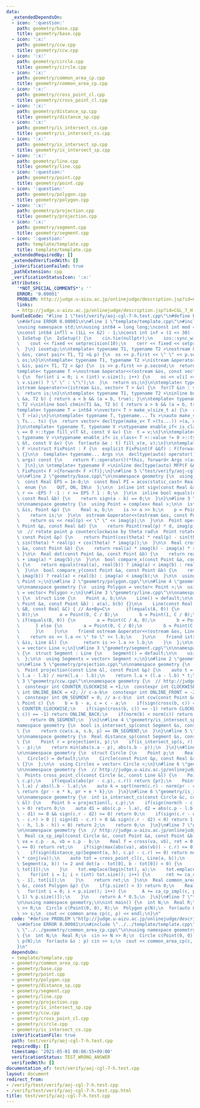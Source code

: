 ```yaml
---
data:
  _extendedDependsOn:
  - icon: ':question:'
    path: geometry/base.cpp
    title: geometry/base.cpp
  - icon: ':x:'
    path: geometry/ccw.cpp
    title: geometry/ccw.cpp
  - icon: ':x:'
    path: geometry/circle.cpp
    title: geometry/circle.cpp
  - icon: ':x:'
    path: geometry/common_area_cp.cpp
    title: geometry/common_area_cp.cpp
  - icon: ':x:'
    path: geometry/cross_point_cl.cpp
    title: geometry/cross_point_cl.cpp
  - icon: ':x:'
    path: geometry/distance_sp.cpp
    title: geometry/distance_sp.cpp
  - icon: ':x:'
    path: geometry/is_intersect_cs.cpp
    title: geometry/is_intersect_cs.cpp
  - icon: ':x:'
    path: geometry/is_intersect_sp.cpp
    title: geometry/is_intersect_sp.cpp
  - icon: ':x:'
    path: geometry/line.cpp
    title: geometry/line.cpp
  - icon: ':question:'
    path: geometry/point.cpp
    title: geometry/point.cpp
  - icon: ':question:'
    path: geometry/polygon.cpp
    title: geometry/polygon.cpp
  - icon: ':x:'
    path: geometry/projection.cpp
    title: geometry/projection.cpp
  - icon: ':x:'
    path: geometry/segment.cpp
    title: geometry/segment.cpp
  - icon: ':question:'
    path: template/template.cpp
    title: template/template.cpp
  _extendedRequiredBy: []
  _extendedVerifiedWith: []
  _isVerificationFailed: true
  _pathExtension: cpp
  _verificationStatusIcon: ':x:'
  attributes:
    '*NOT_SPECIAL_COMMENTS*': ''
    ERROR: '0.00001'
    PROBLEM: http://judge.u-aizu.ac.jp/onlinejudge/description.jsp?id=CGL_7_H
    links:
    - http://judge.u-aizu.ac.jp/onlinejudge/description.jsp?id=CGL_7_H
  bundledCode: "#line 1 \"test/verify/aoj-cgl-7-h.test.cpp\"\n#define PROBLEM \"http://judge.u-aizu.ac.jp/onlinejudge/description.jsp?id=CGL_7_H\"\
    \n#define ERROR 0.00001\n\n#line 1 \"template/template.cpp\"\n#include<bits/stdc++.h>\n\
    \nusing namespace std;\n\nusing int64 = long long;\nconst int mod = 1e9 + 7;\n\
    \nconst int64 infll = (1LL << 62) - 1;\nconst int inf = (1 << 30) - 1;\n\nstruct\
    \ IoSetup {\n  IoSetup() {\n    cin.tie(nullptr);\n    ios::sync_with_stdio(false);\n\
    \    cout << fixed << setprecision(10);\n    cerr << fixed << setprecision(10);\n\
    \  }\n} iosetup;\n\ntemplate< typename T1, typename T2 >\nostream &operator<<(ostream\
    \ &os, const pair< T1, T2 >& p) {\n  os << p.first << \" \" << p.second;\n  return\
    \ os;\n}\n\ntemplate< typename T1, typename T2 >\nistream &operator>>(istream\
    \ &is, pair< T1, T2 > &p) {\n  is >> p.first >> p.second;\n  return is;\n}\n\n\
    template< typename T >\nostream &operator<<(ostream &os, const vector< T > &v)\
    \ {\n  for(int i = 0; i < (int) v.size(); i++) {\n    os << v[i] << (i + 1 !=\
    \ v.size() ? \" \" : \"\");\n  }\n  return os;\n}\n\ntemplate< typename T >\n\
    istream &operator>>(istream &is, vector< T > &v) {\n  for(T &in : v) is >> in;\n\
    \  return is;\n}\n\ntemplate< typename T1, typename T2 >\ninline bool chmax(T1\
    \ &a, T2 b) { return a < b && (a = b, true); }\n\ntemplate< typename T1, typename\
    \ T2 >\ninline bool chmin(T1 &a, T2 b) { return a > b && (a = b, true); }\n\n\
    template< typename T = int64 >\nvector< T > make_v(size_t a) {\n  return vector<\
    \ T >(a);\n}\n\ntemplate< typename T, typename... Ts >\nauto make_v(size_t a,\
    \ Ts... ts) {\n  return vector< decltype(make_v< T >(ts...)) >(a, make_v< T >(ts...));\n\
    }\n\ntemplate< typename T, typename V >\ntypename enable_if< is_class< T >::value\
    \ == 0 >::type fill_v(T &t, const V &v) {\n  t = v;\n}\n\ntemplate< typename T,\
    \ typename V >\ntypename enable_if< is_class< T >::value != 0 >::type fill_v(T\
    \ &t, const V &v) {\n  for(auto &e : t) fill_v(e, v);\n}\n\ntemplate< typename\
    \ F >\nstruct FixPoint : F {\n  explicit FixPoint(F &&f) : F(forward< F >(f))\
    \ {}\n\n  template< typename... Args >\n  decltype(auto) operator()(Args &&...\
    \ args) const {\n    return F::operator()(*this, forward< Args >(args)...);\n\
    \  }\n};\n \ntemplate< typename F >\ninline decltype(auto) MFP(F &&f) {\n  return\
    \ FixPoint< F >{forward< F >(f)};\n}\n#line 5 \"test/verify/aoj-cgl-7-h.test.cpp\"\
    \n\n#line 2 \"geometry/base.cpp\"\n\nnamespace geometry {\n  using Real = double;\n\
    \  const Real EPS = 1e-8;\n  const Real PI = acos(static_cast< Real >(-1));\n\n\
    \  enum {\n    OUT, ON, IN\n  };\n\n  inline int sign(const Real &r) {\n    return\
    \ r <= -EPS ? -1 : r >= EPS ? 1 : 0;\n  }\n\n  inline bool equals(const Real &a,\
    \ const Real &b) {\n    return sign(a - b) == 0;\n  }\n}\n#line 3 \"geometry/point.cpp\"\
    \n\nnamespace geometry {\n  using Point = complex< Real >;\n\n  istream &operator>>(istream\
    \ &is, Point &p) {\n    Real a, b;\n    is >> a >> b;\n    p = Point(a, b);\n\
    \    return is;\n  }\n\n  ostream &operator<<(ostream &os, const Point &p) {\n\
    \    return os << real(p) << \" \" << imag(p);\n  }\n\n  Point operator*(const\
    \ Point &p, const Real &d) {\n    return Point(real(p) * d, imag(p) * d);\n  }\n\
    \n  // rotate point p counterclockwise by theta rad\n  Point rotate(Real theta,\
    \ const Point &p) {\n    return Point(cos(theta) * real(p) - sin(theta) * imag(p),\
    \ sin(theta) * real(p) + cos(theta) * imag(p));\n  }\n\n  Real cross(const Point\
    \ &a, const Point &b) {\n    return real(a) * imag(b) - imag(a) * real(b);\n \
    \ }\n\n  Real dot(const Point &a, const Point &b) {\n    return real(a) * real(b)\
    \ + imag(a) * imag(b);\n  }\n\n  bool compare_x(const Point &a, const Point &b)\
    \ {\n    return equals(real(a), real(b)) ? imag(a) < imag(b) : real(a) < real(b);\n\
    \  }\n\n  bool compare_y(const Point &a, const Point &b) {\n    return equals(imag(a),\
    \ imag(b)) ? real(a) < real(b) : imag(a) < imag(b);\n  }\n\n  using Points = vector<\
    \ Point >;\n}\n#line 2 \"geometry/polygon.cpp\"\n\n#line 4 \"geometry/polygon.cpp\"\
    \n\nnamespace geometry {\n  using Polygon = vector< Point >;\n  using Polygons\
    \ = vector< Polygon >;\n}\n#line 3 \"geometry/line.cpp\"\n\nnamespace geometry\
    \ {\n  struct Line {\n    Point a, b;\n\n    Line() = default;\n\n    Line(const\
    \ Point &a, const Point &b) : a(a), b(b) {}\n\n    Line(const Real &A, const Real\
    \ &B, const Real &C) { // Ax+By=C\n      if(equals(A, 0)) {\n        assert(!equals(B,\
    \ 0));\n        a = Point(0, C / B);\n        b = Point(1, C / B);\n      } else\
    \ if(equals(B, 0)) {\n        a = Point(C / A, 0);\n        b = Point(C / A, 1);\n\
    \      } else {\n        a = Point(0, C / B);\n        b = Point(C / A, 0);\n\
    \      }\n    }\n\n    friend ostream &operator<<(ostream &os, Line &l) {\n  \
    \    return os << l.a << \" to \" << l.b;\n    }\n\n    friend istream &operator>>(istream\
    \ &is, Line &l) {\n      return is >> l.a >> l.b;\n    }\n  };\n\n  using Lines\
    \ = vector< Line >;\n}\n#line 3 \"geometry/segment.cpp\"\n\nnamespace geometry\
    \ {\n  struct Segment : Line {\n    Segment() = default;\n\n    using Line::Line;\n\
    \  };\n\n  using Segments = vector< Segment >;\n}\n#line 2 \"geometry/projection.cpp\"\
    \n\n#line 5 \"geometry/projection.cpp\"\n\nnamespace geometry {\n  // http://judge.u-aizu.ac.jp/onlinejudge/description.jsp?id=CGL_1_A\n\
    \  Point projection(const Line &l, const Point &p) {\n    auto t = dot(p - l.a,\
    \ l.a - l.b) / norm(l.a - l.b);\n    return l.a + (l.a - l.b) * t;\n  }\n}\n#line\
    \ 3 \"geometry/ccw.cpp\"\n\nnamespace geometry {\n  // http://judge.u-aizu.ac.jp/onlinejudge/description.jsp?id=CGL_1_C\n\
    \  constexpr int COUNTER_CLOCKWISE = +1;\n  constexpr int CLOCKWISE = -1;\n  constexpr\
    \ int ONLINE_BACK = +2; // c-a-b\n  constexpr int ONLINE_FRONT = -2; // a-b-c\n\
    \  constexpr int ON_SEGMENT = 0; // a-c-b\n  int ccw(const Point &a, Point b,\
    \ Point c) {\n    b = b - a, c = c - a;\n    if(sign(cross(b, c)) == +1) return\
    \ COUNTER_CLOCKWISE;\n    if(sign(cross(b, c)) == -1) return CLOCKWISE;\n    if(sign(dot(b,\
    \ c)) == -1) return ONLINE_BACK;\n    if(norm(b) < norm(c)) return ONLINE_FRONT;\n\
    \    return ON_SEGMENT;\n  }\n}\n#line 4 \"geometry/is_intersect_sp.cpp\"\n\n\
    namespace geometry {\n  bool is_intersect_sp(const Segment &s, const Point &p)\
    \ {\n    return ccw(s.a, s.b, p) == ON_SEGMENT;\n  }\n}\n#line 5 \"geometry/distance_sp.cpp\"\
    \n\nnamespace geometry {\n  Real distance_sp(const Segment &s, const Point &p)\
    \ {\n    Point r = projection(s, p);\n    if(is_intersect_sp(s, r)) return abs(r\
    \ - p);\n    return min(abs(s.a - p), abs(s.b - p));\n  }\n}\n#line 3 \"geometry/circle.cpp\"\
    \n\nnamespace geometry {\n  struct Circle {\n    Point p;\n    Real r{};\n\n \
    \   Circle() = default;\n\n    Circle(const Point &p, const Real &r) : p(p), r(r)\
    \ {}\n  };\n\n  using Circles = vector< Circle >;\n}\n#line 6 \"geometry/cross_point_cl.cpp\"\
    \n\nnamespace geometry {\n  // http://judge.u-aizu.ac.jp/onlinejudge/description.jsp?id=CGL_7_D\n\
    \  Points cross_point_cl(const Circle &c, const Line &l) {\n    Point pr = projection(l,\
    \ c.p);\n    if(equals(abs(pr - c.p), c.r)) return {pr};\n    Point e = (l.b -\
    \ l.a) / abs(l.b - l.a);\n    auto k = sqrt(norm(c.r) - norm(pr - c.p));\n   \
    \ return {pr - e * k, pr + e * k};\n  }\n}\n#line 6 \"geometry/is_intersect_cs.cpp\"\
    \n\nnamespace geometry {\n  int is_intersect_cs(const Circle &c, const Segment\
    \ &l) {\n    Point h = projection(l, c.p);\n    if(sign(norm(h - c.p) - norm(c.r))\
    \ > 0) return 0;\n    auto d1 = abs(c.p - l.a), d2 = abs(c.p - l.b);\n    if(sign(c.r\
    \ - d1) >= 0 && sign(c.r - d2) >= 0) return 0;\n    if(sign(c.r - d1) < 0 && sign(d2\
    \ - c.r) > 0 || sign(d1 - c.r) > 0 && sign(c.r - d2) < 0) return 1;\n    if(sign(dot(l.a\
    \ - h, l.b - h)) < 0) return 2;\n    return 0;\n  }\n}\n#line 7 \"geometry/common_area_cp.cpp\"\
    \n\nnamespace geometry {\n  // http://judge.u-aizu.ac.jp/onlinejudge/description.jsp?id=CGL_7_H\n\
    \  Real ca_cp_impl(const Circle &c, const Point &a, const Point &b) {\n    auto\
    \ va = c.p - a, vb = c.p - b;\n    Real f = cross(va, vb), ret = 0;\n    if(sign(f)\
    \ == 0) return ret;\n    if(sign(max(abs(va), abs(vb)) - c.r) <= 0) return f;\n\
    \    if(sign(distance_sp(Segment(a, b), c.p) - c.r) >= 0) return norm(c.r) * arg(vb\
    \ * conj(va));\n    auto tot = cross_point_cl(c, Line(a, b));\n    if(is_intersect_cs(c,\
    \ Segment(a, b)) != 2 and dot(a - tot[0], b - tot[0]) < 0) {\n      swap(tot[0],\
    \ tot[1]);\n    }\n    tot.emplace(begin(tot), a);\n    tot.emplace_back(b);\n\
    \    for(int i = 1; i < (int) tot.size(); i++) {\n      ret += ca_cp_impl(c, tot[i\
    \ - 1], tot[i]);\n    }\n    return ret;\n  }\n\n  Real common_area_cp(const Circle\
    \ &c, const Polygon &p) {\n    if(p.size() < 3) return 0;\n    Real A = 0;\n \
    \   for(int i = 0; i < p.size(); i++) {\n      A += ca_cp_impl(c, p[i], p[(i +\
    \ 1) % p.size()]);\n    }\n    return A * 0.5;\n  }\n}\n#line 7 \"test/verify/aoj-cgl-7-h.test.cpp\"\
    \n\nusing namespace geometry;\n\nint main() {\n  int N;\n  Real R;\n  cin >> N\
    \ >> R;\n  Circle c(Point(0, 0), R);\n  Polygon p(N);\n  for(auto &s : p) cin\
    \ >> s;\n  cout << common_area_cp(c, p) << endl;\n}\n"
  code: "#define PROBLEM \"http://judge.u-aizu.ac.jp/onlinejudge/description.jsp?id=CGL_7_H\"\
    \n#define ERROR 0.00001\n\n#include \"../../template/template.cpp\"\n\n#include\
    \ \"../../geometry/common_area_cp.cpp\"\n\nusing namespace geometry;\n\nint main()\
    \ {\n  int N;\n  Real R;\n  cin >> N >> R;\n  Circle c(Point(0, 0), R);\n  Polygon\
    \ p(N);\n  for(auto &s : p) cin >> s;\n  cout << common_area_cp(c, p) << endl;\n\
    }\n"
  dependsOn:
  - template/template.cpp
  - geometry/common_area_cp.cpp
  - geometry/base.cpp
  - geometry/point.cpp
  - geometry/polygon.cpp
  - geometry/distance_sp.cpp
  - geometry/segment.cpp
  - geometry/line.cpp
  - geometry/projection.cpp
  - geometry/is_intersect_sp.cpp
  - geometry/ccw.cpp
  - geometry/cross_point_cl.cpp
  - geometry/circle.cpp
  - geometry/is_intersect_cs.cpp
  isVerificationFile: true
  path: test/verify/aoj-cgl-7-h.test.cpp
  requiredBy: []
  timestamp: '2021-05-01 00:06:55+09:00'
  verificationStatus: TEST_WRONG_ANSWER
  verifiedWith: []
documentation_of: test/verify/aoj-cgl-7-h.test.cpp
layout: document
redirect_from:
- /verify/test/verify/aoj-cgl-7-h.test.cpp
- /verify/test/verify/aoj-cgl-7-h.test.cpp.html
title: test/verify/aoj-cgl-7-h.test.cpp
---
```

